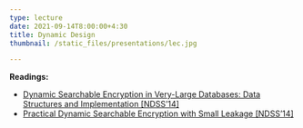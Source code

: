 ```yaml
---
type: lecture
date: 2021-09-14T8:00:00+4:30
title: Dynamic Design
thumbnail: /static_files/presentations/lec.jpg

---
```

**Readings:**
- [Dynamic Searchable Encryption in Very-Large Databases: Data Structures and Implementation [NDSS’14]](https://www.ndss-symposium.org/wp-content/uploads/2017/09/07_4_1.pdf)
- [Practical Dynamic Searchable Encryption with Small Leakage [NDSS’14]](https://www.ndss-symposium.org/wp-content/uploads/2017/09/07_2_1.pdf)
